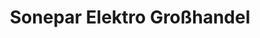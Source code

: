 ---
title: "Sonepar Elektro Großhandel"
url: /plauen/sonepar-elektro-grosshandel/
shop: Elektronik
---